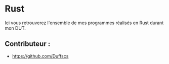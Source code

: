 # Rust
Ici vous retrouverez l'ensemble de mes programmes réalisés en Rust durant mon DUT.

## Contributeur :
- https://github.com/Duffscs

